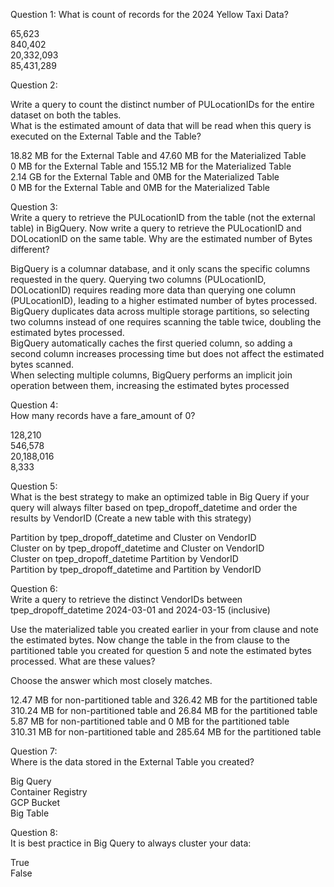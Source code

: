 
Question 1: What is count of records for the 2024 Yellow Taxi Data?  

65,623  
840,402  
20,332,093  
85,431,289  

Question 2:  

Write a query to count the distinct number of PULocationIDs for the entire dataset on both the tables.  
What is the estimated amount of data that will be read when this query is executed on the External Table and the Table?  

18.82 MB for the External Table and 47.60 MB for the Materialized Table  
0 MB for the External Table and 155.12 MB for the Materialized Table  
2.14 GB for the External Table and 0MB for the Materialized Table  
0 MB for the External Table and 0MB for the Materialized Table  


Question 3:  
Write a query to retrieve the PULocationID from the table (not the external table) in BigQuery. Now write a query to retrieve the PULocationID and DOLocationID on the same table. Why are the estimated number of Bytes different?  

BigQuery is a columnar database, and it only scans the specific columns requested in the query. Querying two columns (PULocationID, DOLocationID) requires reading more data than querying one column (PULocationID), leading to a higher estimated number of bytes processed.  
BigQuery duplicates data across multiple storage partitions, so selecting two columns instead of one requires scanning the table twice, doubling the estimated bytes processed.  
BigQuery automatically caches the first queried column, so adding a second column increases processing time but does not affect the estimated bytes scanned.  
When selecting multiple columns, BigQuery performs an implicit join operation between them, increasing the estimated bytes processed  

Question 4:  
How many records have a fare_amount of 0?  

128,210  
546,578  
20,188,016  
8,333  

Question 5:  
What is the best strategy to make an optimized table in Big Query if your query will always filter based on tpep_dropoff_datetime and order the results by VendorID (Create a new table with this strategy)  

Partition by tpep_dropoff_datetime and Cluster on VendorID  
Cluster on by tpep_dropoff_datetime and Cluster on VendorID  
Cluster on tpep_dropoff_datetime Partition by VendorID  
Partition by tpep_dropoff_datetime and Partition by VendorID  

Question 6:  
Write a query to retrieve the distinct VendorIDs between tpep_dropoff_datetime 2024-03-01 and 2024-03-15 (inclusive)  

Use the materialized table you created earlier in your from clause and note the estimated bytes. Now change the table in the from clause to the partitioned table you created for question 5 and note the estimated bytes processed. What are these values?  

Choose the answer which most closely matches.  

12.47 MB for non-partitioned table and 326.42 MB for the partitioned table  
310.24 MB for non-partitioned table and 26.84 MB for the partitioned table  
5.87 MB for non-partitioned table and 0 MB for the partitioned table  
310.31 MB for non-partitioned table and 285.64 MB for the partitioned table  

Question 7:  
Where is the data stored in the External Table you created?  

Big Query  
Container Registry  
GCP Bucket  
Big Table  

Question 8:  
It is best practice in Big Query to always cluster your data:  

True  
False  
